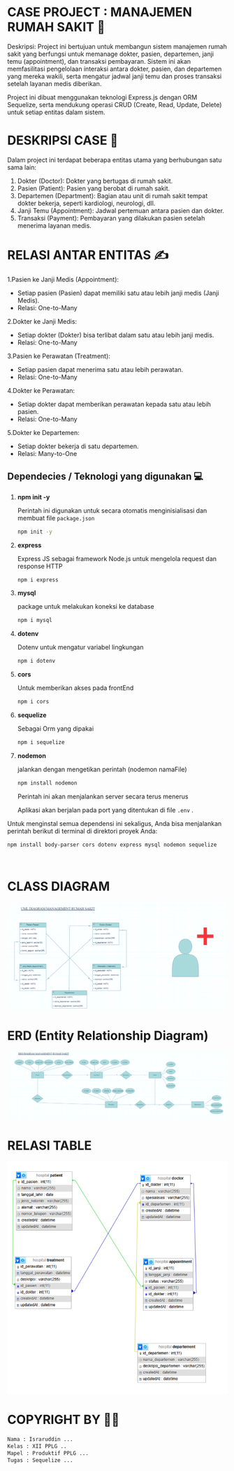 # CASE PROJECT : MANAJEMEN RUMAH SAKIT 🏥

Deskripsi: Project ini bertujuan untuk membangun sistem manajemen rumah sakit yang berfungsi untuk memanage dokter, pasien, departemen, janji temu (appointment), dan transaksi pembayaran. Sistem ini akan memfasilitasi pengelolaan interaksi antara dokter, pasien, dan departemen yang mereka wakili, serta mengatur jadwal janji temu dan proses transaksi setelah layanan medis diberikan.

Project ini dibuat menggunakan teknologi Express.js dengan ORM Sequelize, serta mendukung operasi CRUD (Create, Read, Update, Delete) untuk setiap entitas dalam sistem.

# DESKRIPSI CASE 💊

Dalam project ini terdapat beberapa entitas utama yang berhubungan satu sama lain:

1. Dokter (Doctor): Dokter yang bertugas di rumah sakit.
2. Pasien (Patient): Pasien yang berobat di rumah sakit.
3. Departemen (Department): Bagian atau unit di rumah sakit tempat dokter bekerja, seperti kardiologi, neurologi, dll.
4. Janji Temu (Appointment): Jadwal pertemuan antara pasien dan dokter.
5. Transaksi (Payment): Pembayaran yang dilakukan pasien setelah menerima layanan medis.

# RELASI ANTAR ENTITAS ✍️

1.Pasien ke Janji Medis (Appointment):
- Setiap pasien (Pasien) dapat memiliki satu atau lebih janji medis (Janji Medis).
- Relasi: One-to-Many

2.Dokter ke Janji Medis:
- Setiap dokter (Dokter) bisa terlibat dalam satu atau lebih janji medis.
- Relasi: One-to-Many

3.Pasien ke Perawatan (Treatment):
- Setiap pasien dapat menerima satu atau lebih perawatan.
- Relasi: One-to-Many

4.Dokter ke Perawatan:
- Setiap dokter dapat memberikan perawatan kepada satu atau lebih pasien.
- Relasi: One-to-Many

5.Dokter ke Departemen:
- Setiap dokter bekerja di satu departemen.
- Relasi: Many-to-One

## Dependecies / Teknologi yang digunakan 💻

1. **npm init -y**

    Perintah ini digunakan untuk secara otomatis menginisialisasi dan membuat file `package.json`

    ```bash
    npm init -y
    ```

2. **express**

    Express JS sebagai framework Node.js untuk mengelola request dan response HTTP

    ```bash
   npm i express
    ```

3. **mysql**

    package untuk melakukan koneksi ke database

    ```bash
    npm i mysql
    ```

4. **dotenv**

    Dotenv untuk mengatur variabel lingkungan
    ```bash
    npm i dotenv
    ```

5. **cors**

    Untuk memberikan akses pada frontEnd

    ```bash
    npm i cors
    ```
6. **sequelize**

    Sebagai Orm yang dipakai

    ```bash
    npm i sequelize
    ```


7. **nodemon**

    jalankan dengan mengetikan perintah (nodemon namaFile)

    ```bash
    npm install nodemon
    ```

    Perintah ini akan menjalankan server secara terus menerus

    Aplikasi akan berjalan pada port yang ditentukan di file `.env` .

Untuk menginstal semua dependensi ini sekaligus, Anda bisa menjalankan perintah berikut di terminal di direktori proyek Anda:

```bash
npm install body-parser cors dotenv express mysql nodemon sequelize
```

<br>
    

# CLASS DIAGRAM 
<img src="./img/uml_puskesmas.png">
 
# ERD (Entity Relationship Diagram) 
<img src="./img/erd_puskesmas.png">

<br>

# RELASI TABLE
<img src="./img/relasi_puskesmas.png">

<br>

# COPYRIGHT BY 🐣🐣
```
Nama : Israruddin ...
Kelas : XII PPLG .. 
Mapel : Produktif PPLG ...
Tugas : Sequelize ...
```


